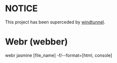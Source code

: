 # NOTICE

This project has been superceded by [windtunnel](https://github.com/thatdutchguy/windtunnel).


# Webr (webber) #

webr jasmine [file_name]
      -f/--format=[html, console]
